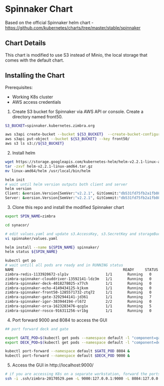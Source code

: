# Spinnaker Chart

Based on the official Spinnaker helm chart - https://github.com/kubernetes/charts/tree/master/stable/spinnaker

## Chart Details
This chart is modified to use S3 instead of Minio, the local storage that comes with the default chart.

## Installing the Chart

Prerequisites:

- Working K8s cluster
- AWS access credentials

1. Create S3 bucket for Spinnaker via AWS API or console. Create a directory named front50.

```bash
S3_BUCKET=spinnaker.kubernetes.zimbra.org

aws s3api create-bucket --bucket ${S3_BUCKET}  --create-bucket-configuration LocationConstraint=us-west-2
aws s3api put-object --bucket ${S3_BUCKET} --key front50/
aws s3 ls s3://${S3_BUCKET}
```

2. Install helm

```bash
wget https://storage.googleapis.com/kubernetes-helm/helm-v2.2.1-linux-amd64.tar.gz
tar -zxvf helm-v2.2.1-linux-amd64.tar.gz
mv linux-amd64/helm /usr/local/bin/helm

helm init
# wait until helm version outputs both client and server
helm version
Client: &version.Version{SemVer:"v2.2.1", GitCommit:"db531fd75fb2a1fb0841a98d9e55c58c21f70f4c", GitTreeState:"clean"}
Server: &version.Version{SemVer:"v2.2.1", GitCommit:"db531fd75fb2a1fb0841a98d9e55c58c21f70f4c", GitTreeState:"clean"}
```

3. Clone this repo and install the modified Spinnaker chart

```bash
export SPIN_NAME=zimbra

cd synacor/

# edit values.yaml and update s3.AccessKey, s3.SecretKey and storageBucket to match step #1
vi spinnaker/values.yaml

helm install --name ${SPIN_NAME} spinnaker/
helm status ${SPIN_NAME}

kubectl get po
# wait untill all pods are ready and in RUNNING status
NAME                                                  READY     STATUS    RESTARTS   AGE
zimbra-redis-1133920672-slp1v                 1/1       Running   0          3d
zimbra-spinnaker-clouddriver-13592141-ldz3m   1/1       Running   0          3d
zimbra-spinnaker-deck-4018278025-x77ch        1/1       Running   0          3d
zimbra-spinnaker-echo-4149434125-kjkxm        1/1       Running   0          3d
zimbra-spinnaker-front50-1285571732-ztq72     1/1       Running   0          3d
zimbra-spinnaker-gate-3292944141-jd361        1/1       Running   7          3d
zimbra-spinnaker-igor-383944194-rl672         2/2       Running   0          3d
zimbra-spinnaker-orca-1623283476-qcg1x        1/1       Running   5          3d
zimbra-spinnaker-rosco-916311256-vr1bg        1/1       Running   0          3d
```

4. Port forward 9000 and 8084 to access the GUI

```bash
## port forward deck and gate

export GATE_POD=$(kubectl get pods --namespace default -l "component=gate,app=${SPIN_NAME}-spinnaker" -o jsonpath="{.items[0].metadata.name}")
export DECK_POD=$(kubectl get pods --namespace default -l "component=deck,app=${SPIN_NAME}-spinnaker" -o jsonpath="{.items[0].metadata.name}")

kubectl port-forward --namespace default $GATE_POD 8084 &
kubectl port-forward --namespace default $DECK_POD 9000 &
```

5. Access the GUI in http://localhost:9000/ 

```bash
# if you are accessing K8s on a separate workstation, forward the ports on a new SSH tunnel
ssh -i .ssh/zimbra-20170529.pem -L 9000:127.0.0.1:9000 -L 8084:127.0.0.1:8084 ubuntu@35.161.227.109
```
